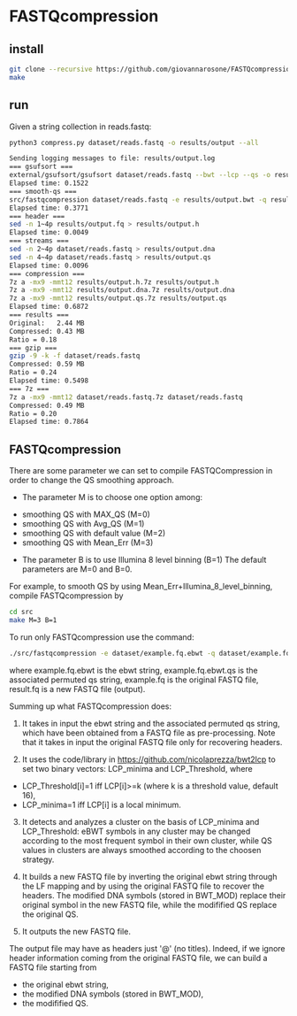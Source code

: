 # FASTQcompression

## install

```sh
git clone --recursive https://github.com/giovannarosone/FASTQcompression.git 
make
```

## run

Given a string collection in reads.fastq:

```sh
python3 compress.py dataset/reads.fastq -o results/output --all
```

```sh
Sending logging messages to file: results/output.log
=== gsufsort ===
external/gsufsort/gsufsort dataset/reads.fastq --bwt --lcp --qs -o results/output
Elapsed time: 0.1522
=== smooth-qs ===
src/fastqcompression dataset/reads.fastq -e results/output.bwt -q results/output.bwt.qs -f dataset/reads.fastq -o results/output.fq
Elapsed time: 0.3771
=== header ===
sed -n 1~4p results/output.fq > results/output.h
Elapsed time: 0.0049
=== streams ===
sed -n 2~4p dataset/reads.fastq > results/output.dna
sed -n 4~4p dataset/reads.fastq > results/output.qs
Elapsed time: 0.0096
=== compression ===
7z a -mx9 -mmt12 results/output.h.7z results/output.h
7z a -mx9 -mmt12 results/output.dna.7z results/output.dna
7z a -mx9 -mmt12 results/output.qs.7z results/output.qs
Elapsed time: 0.6872
=== results ===
Original:	2.44 MB
Compressed:	0.43 MB
Ratio = 0.18
=== gzip ===
gzip -9 -k -f dataset/reads.fastq
Compressed:	0.59 MB
Ratio = 0.24
Elapsed time: 0.5498
=== 7z ===
7z a -mx9 -mmt12 dataset/reads.fastq.7z dataset/reads.fastq
Compressed:	0.49 MB
Ratio = 0.20
Elapsed time: 0.7864
```


## FASTQcompression
There are some parameter we can set to compile FASTQCompression in order to change the QS smoothing approach.
* The parameter M is to choose one option among:
- smoothing QS with MAX_QS (M=0)
- smoothing QS with Avg_QS (M=1)
- smoothing QS with default value (M=2)
- smoothing QS with Mean_Err (M=3)
* The parameter B is to use Illumina 8 level binning (B=1)
The default parameters are M=0 and B=0.

For example, to smooth QS by using Mean_Err+Illumina_8_level_binning, compile FASTQcompression by
```sh
cd src
make M=3 B=1
```
To run only FASTQcompression use the command:

```sh
./src/fastqcompression -e dataset/example.fq.ebwt -q dataset/example.fq.ebwt.qs -f dataset/example.fq -o result.fq
```
where
example.fq.ebwt is the ebwt string,
example.fq.ebwt.qs is the associated permuted qs string,
example.fq is the original FASTQ file,
result.fq is a new FASTQ file (output).

Summing up what FASTQcompression does:

1. It takes in input the ebwt string and the associated permuted qs string, which have been obtained from a FASTQ file as pre-processing. Note that it takes in input the original FASTQ file only for recovering headers.

2. It uses the code/library in https://github.com/nicolaprezza/bwt2lcp to set two binary vectors: LCP_minima and LCP_Threshold, where
  - LCP_Threshold[i]=1 iff LCP[i]>=k (where k is a threshold value, default 16),
  - LCP_minima=1 iff LCP[i] is a local minimum.

3. It detects and analyzes a cluster on the basis of LCP_minima and LCP_Threshold:
eBWT symbols in any cluster may be changed according to the most frequent symbol in their own cluster, while QS values in clusters are always smoothed according to the choosen strategy.

4. It builds a new FASTQ file by inverting the original ebwt string through the LF mapping and by using the original FASTQ file to recover the headers.
The modified DNA symbols (stored in BWT_MOD) replace their original symbol in the new FASTQ file, while the modifified QS replace the original QS.

5. It outputs the new FASTQ file.

The output file may have as headers just '@' (no titles). Indeed, if we ignore header information coming from the original FASTQ file, we can build a FASTQ file starting from
- the original ebwt string,
- the modified DNA symbols (stored in BWT_MOD),
- the modifified QS.
